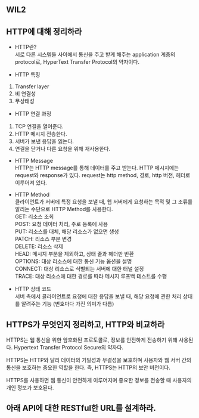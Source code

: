 ## WIL2
HTTP에 대해 정리하라
---
* HTTP란?   
 서로 다른 시스템들 사이에서 통신을 주고 받게 해주는 application 계층의 protocol로, HyperText Transfer Protocol의 약자이다.

 * HTTP 특징   
 1. Transfer layer
 2. 비 연결성
 3. 무상태성

 * HTTP 연결 과정   
 1. TCP 연결을 열어준다.
 2. HTTP 메시지 전송한다.
 3. 서버가 보낸 응답을 읽는다.
 4. 연결을 닫거나 다른 요청을 위해 재사용한다.

 * HTTP Message   
 HTTP는 HTTP message를 통해 데이터를 주고 받는다. HTTP 메시지에는 request와 response가 있다. request는 http method, 경로, http 버전, 헤더로 이루어져 있다.

 * HTTP Method   
 클라이언트가 서버에 특정 요청을 보낼 때, 웹 서버에게 요청하는 목적 및 그 조류를 알리는 수단으로 HTTP Method를 사용한다.   
 GET: 리소스 조회   
 POST: 요청 데이터 처리, 주로 등록에 사용   
 PUT: 리소스를 대체, 해당 리소스가 없으면 생성   
 PATCH: 리소스 부분 변경   
 DELETE: 리소스 삭제   
 HEAD: 메시지 부분을 제외하고, 상태 줄과 헤더만 반환   
 OPTIONS: 대상 리소스에 대한 통신 기능 옵션을 설명   
 CONNECT: 대상 리소스로 식별되는 서버에 대한 터널 설정   
 TRACE: 대상 리소스에 대한 경로를 따라 메시지 루프백 테스트를 수행   

 * HTTP 상태 코드   
서버 측에서 클라이언트로 요청에 대한 응답을 보낼 때, 해당 요청에 관한 처리 상태를 알려주는 기능 (번호마다 가진 의미가 다름)

HTTPS가 무엇인지 정리하고, HTTP와 비교하라
---
HTTPS는 웹 통신을 위한 암호화된 프로토콜로, 정보를 안전하게 전송하기 위해 사용된다. Hypertext Transfer Protocol Secure의 약자다.   

HTTPS는 HTTP와 달리 데이터의 기밀성과 무결성을 보호하며 사용자와 웹 서버 간의 통신을 보호하는 중요한 역할을 한다. 즉, HTTPS는 HTTP의 보안 버전이다.   

HTTPS를 사용하면 웹 통신이 안전하게 이루어지며 중요한 정보를 전송할 때 사용자의 개인 정보가 보호된다.

아래 API에 대한 RESTful한 URL를 설계하라.
---